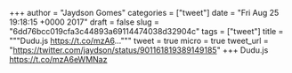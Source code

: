 
+++
author = "Jaydson Gomes"
categories = ["tweet"]
date = "Fri Aug 25 19:18:15 +0000 2017"
draft = false
slug = "6dd76bcc019cfa3c44893a69114474038d32904c"
tags = ["tweet"]
title = """Dudu.js https://t.co/mzA6..."""
tweet = true
micro = true
tweet_url = "https://twitter.com/jaydson/status/901161819389149185"
+++
Dudu.js https://t.co/mzA6eWMNaz
